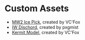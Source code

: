 # Custom Assets

- [MW2 Ice Pick](http://cfgfactory.com/downloads/show/5f7074b3d4479), created by VC'Fox
- [IW Dischord](http://cfgfactory.com/downloads/show/5dfbe6eaa1cf0), created by pxgmist
- [Kermit Model](http://cfgfactory.com/downloads/show/5c8f90bbaca6b), created by VC'Fox